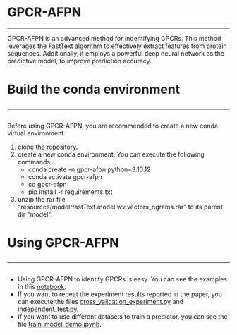 # GPCR-AFPN

<hr>
GPCR-AFPN is an advanced method for indentifying GPCRs. This method leverages the FastText algorithm to effectively extract 
features from protein sequences. Additionally, it employs a powerful deep neural network as the predictive model, to 
improve prediction accuracy.

# Build the conda environment<hr>

Before using GPCR-AFPN, you are recommended to create a new conda virtual environment.

1. clone the repository.
2. create a new conda environment. You can execute the following commands:
    - conda create -n gpcr-afpn python=3.10.12
    - conda activate gpcr-afpn
    - cd gpcr-afpn
    - pip install -r requirements.txt
3. unzip the rar file "resources/model/fastText.model.wv.vectors_ngrams.rar" to its parent dir "model".

# Using GPCR-AFPN<hr>

* Using GPCR-AFPN to identify GPCRs is easy. You can see the examples in
  this <a href='https://github.com/454170054/GPCR-AFPN/blob/main/src/demo/predict_demo.ipynb'>notebook</a>.<br>
* If you want to repeat the experiment results reported in the paper, you can execute the
  files <a href='https://github.com/454170054/GPCR-AFPN/blob/main/src/code/cross_validation_experiment.py'>
  cross_validation_experiment.py</a> and <a href='https://github.com/454170054/GPCR-AFPN/blob/main/src/code/independent_test.py'>
  independent_test.py</a>.
* If you want to use different datasets to train a predictor, you can see the
  file <a href='https://github.com/454170054/GPCR-AFPN/blob/main/src/demo/train_model_demo.ipynb'>
  train_model_demo.ipynb</a>.


